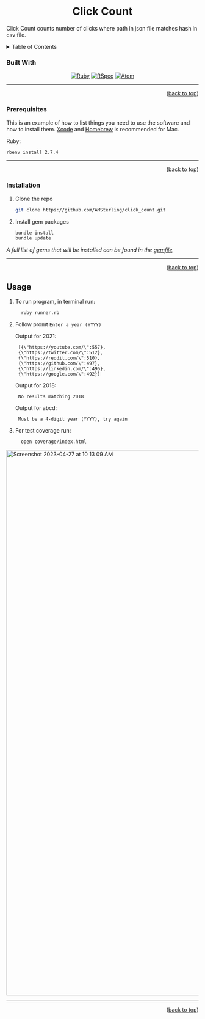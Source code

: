 <a name="readme-top"></a>


<!-- PROJECT LOGO -->
<br />
<div align="center">
  <a href="https://github.com/AMSterling/click_count">
  </a>

<h1 align="center">Click Count</h1>

</div>

<div>
  <p>
    Click Count counts number of clicks where path in json file matches hash in csv file.
  </p>
 </div>

<!-- TABLE OF CONTENTS -->
<details>
  <summary>Table of Contents</summary>
  <ol>
    <li>
      <li><a href="#built-with">Built With</a></li>
    </li>
    <li>
      <a href="#getting-started">Getting Started</a>
      <ul>
        <li><a href="#prerequisites">Prerequisites</a></li>
        <li><a href="#installation">Installation</a></li>
      </ul>
    </li>
    <li><a href="#usage">Usage</a></li>
  </ol>
</details>


<!-- BUILT WITH -->
### Built With

<div align="center">

[![Ruby][Ruby]][Ruby-url] [![RSpec][RSpec]][RSpec-url] [![Atom][Atom]][Atom-url]

</div>

---
<p align="right">(<a href="#readme-top">back to top</a>)</p>


<!-- PREREQUISITES -->
### Prerequisites

This is an example of how to list things you need to use the software and how to install them. <a href="https://developer.apple.com/xcode/" target="_blank" rel="noopener noreferrer">Xcode</a> and <a href="https://docs.brew.sh/Installation" target="_blank" rel="noopener noreferrer">Homebrew</a> is recommended for Mac.

Ruby:
  ```sh
  rbenv install 2.7.4
  ```
---
<p align="right">(<a href="#readme-top">back to top</a>)</p>


<!-- INSTALLATION -->
### Installation

1. Clone the repo
   ```sh
   git clone https://github.com/AMSterling/click_count.git
   ```
2. Install gem packages
   ```sh
   bundle install
   bundle update
   ```
_A full list of gems that will be installed can be found in the [gemfile][gemfile-url]._

---
<p align="right">(<a href="#readme-top">back to top</a>)</p>

<!-- USAGE EXAMPLES -->
## Usage

1. To run program, in terminal run:
    ```sh
      ruby runner.rb
    ```
2. Follow promt ``Enter a year (YYYY)``

    <div>

      Output for 2021:

        [{\"https://youtube.com/\":557},
        {\"https://twitter.com/\":512},
        {\"https://reddit.com/\":510},
        {\"https://github.com/\":497},
        {\"https://linkedin.com/\":496},
        {\"https://google.com/\":492}]

    </div>
    <div>

      Output for 2018:

        No results matching 2018

    </div>
    <div>

      Output for abcd:

        Must be a 4-digit year (YYYY), try again

    </div>

3. For test coverage run:
    ```sh
      open coverage/index.html
    ```
<img width="1428" alt="Screenshot 2023-04-27 at 10 13 09 AM" src="https://user-images.githubusercontent.com/103849872/234935684-29b906f2-de22-4368-a50d-541317b6bb14.png">

---
<p align="right">(<a href="#readme-top">back to top</a>)</p>


<!-- MARKDOWN LINKS & IMAGES -->
<!-- https://www.markdownguide.org/basic-syntax/#reference-style-links -->

[Atom]: https://img.shields.io/badge/Atom-66595C?style=for-the-badge&logo=Atom&logoColor=white
[Atom-url]: https://github.com/atom/atom/releases/tag/v1.60.0

[Bootstrap]: https://img.shields.io/badge/bootstrap-%23563D7C.svg?style=for-the-badge&logo=bootstrap&logoColor=white
[Bootstrap-url]: https://getbootstrap.com/

[Capybara]: https://custom-icon-badges.demolab.com/badge/Capybara-F7F4EF?style=for-the-badge&logo=capybara
[Capybara-url]: https://www.patreon.com/capybara

[CircleCI]: https://img.shields.io/badge/circle%20ci-%23161616.svg?style=for-the-badge&logo=circleci&logoColor=white
[CircleCI-url]: https://circleci.com/developer

[CodeClimate]: https://a11ybadges.com/badge?style=for-the-badge&logo=codeclimate
[CodeClimate-url]: https://codeclimate.com

[CSS]: https://img.shields.io/badge/CSS-239120?&style=for-the-badge&logo=css3&logoColor=white
[CSS-url]: https://en.wikipedia.org/wiki/CSS

[Fly]: https://custom-icon-badges.demolab.com/badge/Fly-DCDCDC?style=for-the-badge&logo=fly-io
[Fly-url]: https://fly.io/

[Git Badge]: https://img.shields.io/badge/GIT-E44C30?style=for-the-badge&logo=git&logoColor=white
[Git-url]: https://git-scm.com/

[GitHub Badge]: https://img.shields.io/badge/GitHub-100000?style=for-the-badge&logo=github&logoColor=white
[GitHub-url]: https://github.com/<Username>/

[GitHub Actions]: https://img.shields.io/badge/github%20actions-%232671E5.svg?style=for-the-badge&logo=githubactions&logoColor=white
[GitHub Actions-url]: https://github.com/features/actions

[GraphQL]: https://img.shields.io/badge/-GraphQL-E10098?style=for-the-badge&logo=graphql&logoColor=white
[GraphQL-url]: https://graphql.org/

[Heroku]: https://img.shields.io/badge/Heroku-430098?style=for-the-badge&logo=heroku&logoColor=white
[Heroku-url]: https://www.heroku.com/

[Homebrew]: https://custom-icon-badges.demolab.com/badge/Homebrew-2e2a24?style=for-the-badge&logo=homebrew_logo
[Homebrew-url]: https://brew.sh/

[HTML5]: https://img.shields.io/badge/html5-%23E34F26.svg?style=for-the-badge&logo=html5&logoColor=white
[HTML5-url]: https://en.wikipedia.org/wiki/HTML5

[JavaScript]: https://img.shields.io/badge/javascript-%23323330.svg?style=for-the-badge&logo=javascript&logoColor=%23F7DF1E
[JavaScript-url]: https://www.javascript.com/

[jQuery]: https://img.shields.io/badge/jquery-%230769AD.svg?style=for-the-badge&logo=jquery&logoColor=white
[jQuery-url]: https://github.com/rails/jquery-rails

[LinkedIn Badge]: https://img.shields.io/badge/LinkedIn-0077B5?style=for-the-badge&logo=linkedin&logoColor=white
[LinkedIn-url]: https://www.linkedin.com/in/<Username>/

[MacOS]: https://img.shields.io/badge/mac%20os-000000?style=for-the-badge&logo=macos&logoColor=F0F0F0
[MacOS-url]: https://www.apple.com/macos

[Miro]: https://img.shields.io/badge/Miro-050038?style=for-the-badge&logo=Miro&logoColor=white
[Miro-url]: https://miro.com/

[Postgres]: https://img.shields.io/badge/postgres-%23316192.svg?style=for-the-badge&logo=postgresql&logoColor=white
[Postgres-url]: https://www.postgresql.org/

[PostgreSQL]: https://img.shields.io/badge/PostgreSQL-316192?style=for-the-badge&logo=postgresql&logoColor=white
[PostgreSQL-url]: https://www.postgresql.org/

[Postman]: https://img.shields.io/badge/Postman-FF6C37?style=for-the-badge&logo=postman&logoColor=white
[Postman-url]: https://web.postman.co/

[Rails]: https://img.shields.io/badge/rails-%23CC0000.svg?style=for-the-badge&logo=ruby-on-rails&logoColor=white
[Rails-url]: https://rubyonrails.org/

[Redis]: https://img.shields.io/badge/redis-%23DD0031.svg?&style=for-the-badge&logo=redis&logoColor=white
[Redis-url]: https://redis.io/

[Replit]: https://img.shields.io/badge/replit-667881?style=for-the-badge&logo=replit&logoColor=white
[Replit-url]: https://replit.com/

[RSpec]: https://custom-icon-badges.demolab.com/badge/RSpec-fffcf7?style=for-the-badge&logo=rspec
[RSpec-url]: https://rspec.info/

[RuboCop]: https://img.shields.io/badge/RuboCop-000?logo=rubocop&logoColor=fff&style=for-the-badge
[RuboCop-url]: https://docs.rubocop.org/rubocop-rails/index.html

[Ruby]: https://img.shields.io/badge/Ruby-000000?style=for-the-badge&logo=ruby&logoColor=CC342D
[Ruby-url]: https://www.ruby-lang.org/en/

[Slack]: https://img.shields.io/badge/Slack-4A154B?style=for-the-badge&logo=slack&logoColor=white
[Slack-url]: https://slack.com/trials?remote_promo=f4d95f0b&utm_medium=ppc&utm_source=google&utm_campaign=ppc_google_amer_en_brand_selfserve_discount&utm_term=Slack_Exact_._slack_._e_._c&utm_content=611662283461&gclid=Cj0KCQiA54KfBhCKARIsAJzSrdptOf7OUrgfeH0CWCC7LaOjR8arXoBnBMZjUSTJqmzTKvH6Jh-YXzAaAjfWEALw_wcB&gclsrc=aw.ds

[Tailwind]: https://img.shields.io/badge/tailwindcss-%2338B2AC.svg?style=for-the-badge&logo=tailwind-css&logoColor=white
[Tailwind-url]: https://tailwindcss.com/

[Visual Studio Code]: https://img.shields.io/badge/Visual%20Studio%20Code-0078d7.svg?style=for-the-badge&logo=visual-studio-code&logoColor=white
[Visual Studio Code-url]: https://code.visualstudio.com/

[XCode]: https://img.shields.io/badge/Xcode-007ACC?style=for-the-badge&logo=Xcode&logoColor=white
[XCode-url]: https://developer.apple.com/xcode/

[Zoom]: https://img.shields.io/badge/Zoom-2D8CFF?style=for-the-badge&logo=zoom&logoColor=white
[Zoom-url]: https://zoom.us/

[bcrypt-docs]: https://github.com/bcrypt-ruby/bcrypt-ruby
[capybara-docs]: https://github.com/teamcapybara/capybara
[factory_bot_rails-docs]: https://github.com/thoughtbot/factory_bot_rails
[faker-docs]: https://github.com/faker-ruby/faker
[faraday-docs]: https://lostisland.github.io/faraday/
[figaro-docs]: https://github.com/laserlemon/figaro
[jsonapi-serializer-docs]: https://github.com/jsonapi-serializer/jsonapi-serializer
[launchy-docs]: https://www.rubydoc.info/gems/launchy/2.2.0
[omniauth-google-oauth2-docs]: https://github.com/zquestz/omniauth-google-oauth2
[orderly-docs]: https://github.com/jmondo/orderly
[pry-docs]: https://github.com/pry/pry
[rspec-rails-docs]: https://github.com/rspec/rspec-rails
[shoulda-matchers-docs]: https://github.com/thoughtbot/shoulda-matchers
[simplecov-docs]: https://github.com/simplecov-ruby/simplecov
[vcr-docs]: https://github.com/vcr/vcr
[webmock-docs]: https://github.com/bblimke/webmock
[gemfile-url]: https://github.com/AMSterling/click_count/blob/main/Gemfile
